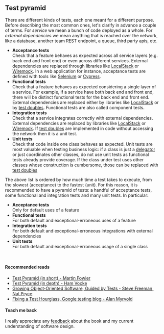 ## Test pyramid
There are different kinds of tests, each one meant for a different purpose. Before describing the most common ones, let's
clarify in advance a couple of terms. For _service_ we mean a bunch of code deployed as a whole. For
_external dependencies_ we mean anything that is reached over the network, like a database, another team REST endpoint, a queue, third party apis, etc.

* **Acceptance tests**  
  Check that a feature behaves as expected across all service layers (e.g. back end and front end) or even
  across different services. External dependencies are replaced through libraries like [LocalStack](https://github.com/localstack/localstack)
  or [Wiremock](http://wiremock.org/). In a web application for instance, acceptance tests are defined with tools like [Selenium](https://www.selenium.dev/)
  or [Cypress](https://www.cypress.io/).
* **Functional tests**  
  Check that a feature behaves as expected considering a single layer of a service. For example, if a service have both back end and
  front end, there will be distinct functional tests for the back end and front end. External dependencies are replaced either
  by libraries like [LocalStack](https://github.com/localstack/localstack) or by [test doubles](test-doubles.html).
  Functional tests are also called component tests.
* **Integration tests**  
  Check that a service integrates correctly with external dependencies. External dependencies are replaced by libraries like
  [LocalStack](https://github.com/localstack/localstack) or [Wiremock](http://wiremock.org/). If [test doubles](test-doubles.html)
  are implemented in code without accessing the network then it is a unit test.
* **Unit tests**  
  Check that code inside one class behaves as expected. Unit tests are most valuable when testing business logic: if a class is just a
  [delegator](https://en.wikipedia.org/wiki/Delegation_pattern) or just coordinates other classes, do not use unit tests
  as functional tests already provide coverage. If the class under test uses other classes whose construction is cumbersome,
  those can be replaced with [test doubles](test_doubles.html)


The above list is ordered by how much time a test takes to execute, from the slowest (acceptance) to the fastest (unit).
For this reason, it is recommended to have a pyramid of tests: a handful of acceptance tests, some functional and integration
tests and many unit tests. In particular:

* **Acceptance tests**  
  Only for default uses of a feature
* **Functional tests**  
  For both default and exceptional-erroneous uses of a feature
* **Integration tests**  
  For both default and exceptional-erroneous integrations with external dependencies
* **Unit tests**  
  For both default and exceptional-erroneous usage of a single class

<br/>  

#### Recommended reads
* [Test Pyramid (in short) - Martin Fowler](https://martinfowler.com/bliki/TestPyramid.html)  
* [Test Pyramid (in depth) - Ham Vocke](https://martinfowler.com/articles/practical-test-pyramid.html)  
* [Growing Object-Oriented Software, Guided by Tests - Steve Freeman, Nat Pryce](https://www.goodreads.com/book/show/4268826-growing-object-oriented-software-guided-by-tests)
* [Fixing a Test Hourglass, Google testing blog - Alan Myrvold](https://testing.googleblog.com/2020/11/fixing-test-hourglass.html)

#### Teach me back
I really appreciate any [feedback](../introduction/introduction.html#teach-me-back) about the book and my current understanding of software design.